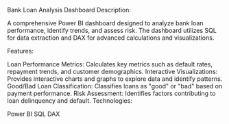 Bank Loan Analysis Dashboard
Description:

A comprehensive Power BI dashboard designed to analyze bank loan performance, identify trends, and assess risk. The dashboard utilizes SQL for data extraction and DAX for advanced calculations and visualizations.

Features:

Loan Performance Metrics: Calculates key metrics such as default rates, repayment trends, and customer demographics.
Interactive Visualizations: Provides interactive charts and graphs to explore data and identify patterns.
Good/Bad Loan Classification: Classifies loans as "good" or "bad" based on payment performance.
Risk Assessment: Identifies factors contributing to loan delinquency and default.
Technologies:

Power BI
SQL
DAX
